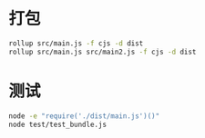 
# 打包

```bash
rollup src/main.js -f cjs -d dist
rollup src/main.js src/main2.js -f cjs -d dist
```

# 测试

```bash
node -e "require('./dist/main.js')()"
node test/test_bundle.js
```
